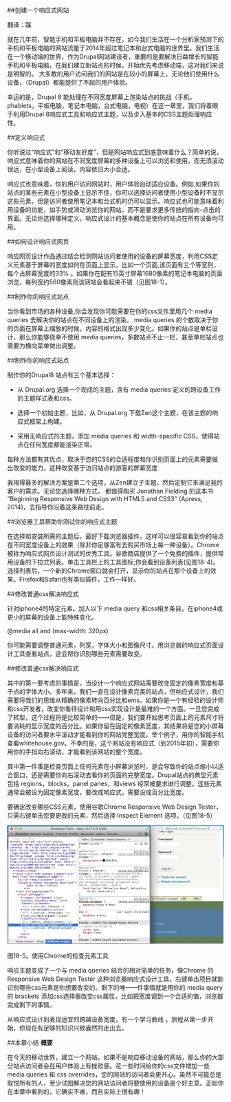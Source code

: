 ##创建一个响应式网站

翻译：蹊

就在几年前，智能手机和平板电脑并不存在，如今我们生活在一个分析家预测下的手机和平板电脑的网站流量于2014年超过笔记本和台式电脑的世界里。我们生活在一个移动端的世界，作为Drupal网站建设者，重要的是要解决日益增长的智能手机和平板电脑，在我们建立新站点的时候，开始优先考虑移动端，这对我们来说是明智的。 大多数的用户访问我们的网站是在较小的屏幕上，无论他们使用什么设备，（Drupal）都能提供了不起的用户体验。 		

幸运的是，Drupal 8 能处理在不同宽度屏幕上渲染站点的挑战（手机，phablets，平板电脑，笔记本电脑，台式电脑，电视）在这一章里，我们将着眼于利用Drupal 8响应式工具和响应式主题，以及步入基本的CSS主题处理响应性。
 
##定义响应式
 
你听说过“响应式”和“移动友好度”，但是网站响应式到底意味着什么？简单的说，响应式意味着你的网站在不同宽度屏幕的多种设备上可以浏览和使用，而无须滚动很远，在小型设备上阅读，内容依旧大小合适。

响应式也意味着，你的用户访问网站时，用户体验自动适应设备。例如,如果你的站点的某些元素在小型设备上显示不佳，你可以选择访问者使用小型设备时不显示这些元素，但是访问者使用笔记本和台式机时仍可以显示。响应式也可能意味着利用设备的功能，如手势或滑动浏览你的网站，而不是要求更多传统的指向-点击的界面。无论你选择哪种定义，响应式设计的基本概念是使你的站点在所有设备均可用。

##如何设计响应式网页
 
响应网页设计作品通过结合检测网站访问者使用的设备的屏幕宽度，利用CSS定义元素基于屏幕的宽度如何在页面上显示。比如一个页面,该页面有三个等宽列，每个占屏幕宽度的33% 。如果你在配有15英寸屏幕1680像素的笔记本电脑的页面浏览，每列宽约560像素则该网站会看起来不错（见图18-1）。

##制作你的响应式站点

当你看到市场的各种设备,你会发现你可能需要在你的css文件里用几个 media queries 去解决你的站点在不同设备上的渲染。 media queries 的个数取决于你的页面在屏幕上缩放的时候，内容的格式出现多少变化。如果你的站点是单栏设计，那么你能够侥幸不使用 media queries，多数站点不止一栏，甚至单栏站点也需要为横向菜单做出调整。
 
##制作你的响应式站点

制作你的Drupal8 站点有三个基本选择：
 
-	从 Drupal.org 选择一个现成的主题，含有 media queries 定义的跨设备工作的主题样式表和css。

-	选择一个初始主题，比如，从 Drupal.org 下载Zen这个主题，在该主题的响应式框架上构建。
　　
-	采用无响应式的主题，添加 media queries 和 width-specific CSS，使得站点在任何宽度都能渲染正常。

每种方法都有其优点，取决于您的CSS的合适程度和你识别页面上的元素需要做出改变的能力，这种改变基于访问站点的游客的屏幕宽度
 
我用得最多的解决方案是第二个选项，从Zen建立子主题，然后定制它来满足我的客户的需求。无论您选择哪种方式， 都值得购买 Jonathan Fielding 的这本书 “Beginning Responsive Web Design with HTML5 and CSS3” (Apress, 2014)，去指导你沿着这条路往前走。

##浏览器工具帮助你测试你的响应式主题
 
在选择和安装所需的主题后，最好下载浏览器插件，这样可以很容易看到你的站点在不同宽度设备上的效果（除非你足够富有去购买市场上每一种设备）。Chrome被称为响应式网页设计测试的优秀工具。谷歌商店提供了一个免费的插件，提供常用设备的下拉式列表。单击工具栏上的工具图标,你会看到设备列表(见图18-4)。选择列表后，一个新的Chrome窗口就会打开，显示你的站点在那个设备上的效果。Firefox和Safari也有类似插件，工作一样好。

##修改普通css解决响应式

针对iphone4的特定元素。加入以下 media query 和css相关条目，在iphone4或更小的屏幕的设备上能特殊变化。

@media all and (max-width: 320px)

你可能需要调整普通元素，列宽，字体大小和图像尺寸。用浏览器的响应式页面设计工具查看站点，这会帮你识别哪些元素需要改变。

##修改普通css解决响应式

其中的第一要考虑的事情是，当设计一个响应式网站需要改变固定的像素宽度和基于点的字体大小。多年来，我们一直在设计像素完美的站点，但响应式设计，我们需要将我们的思维从精确的像素转向百分比和ems。如果你是一个有经验的设计师和css开发者，改变你看待设计和用css实现设计是最难的一个方面。一旦您完成了转型，这个过程将是比较简单的——但是，我们要开始思考页面上的元素尺寸将要消耗的显示宽度的百分比。如果你留在固定的像素宽度，其结果将是您的小屏幕设备的访问者要水平滚动才能看到你的网站完整宽度。举个例子，用你的智能手机查看whitehouse.gov。不幸的是，这个网站没有响应式（到2015年初），需要你用你的手指向右滚动，才能看到该网站的整个宽度。

其中第一件事是检查页面上任何元素在小屏幕浏览时，是会导致你的站点缩小以适合窗口，还是需要你向右滚动去看你的页面的完整宽度。Drupal站点的典型元素包括 regions，blocks，panel panes，和views 经常被要求进行调整。这些元素通常会被设为固定像素宽度，要改成响应式，需要设成百分比宽度。

要确定改变哪些CSS元素，使用谷歌Chrome Responsive Web Design Tester，只需右键单击您要更改的元素，然后选择 Inspect Element 选项。（见图18-5）

![图18-5 使用chrome的检查元素工具](../images/pic-18-5.png) 

图18-5。使用Chrome的检查元素工具

响应主题变成了一个与 media queries 结合的相对简单的任务，像Chrome 的 Responsive Web Design Tester 这种浏览器响应式设计工具，右键单击项目就能识别哪些css元素是你想要改变的。剩下的唯一一件事情就是用你的 media query 的 brackets 添加css选择器改变css属性，比如把宽度调到一个合适的值，浏览器完成剩下的事情。

从响应式设计到表现适宜的跨越设备宽度，有一个学习曲线
。旅程从第一步开始，你现在有足够的知识兴致盎然的走出去。

##本章小结
**概要**

在今天的移动世界，建立一个网站，如果不是响应移动设备的网站，那么你的大部分站点访问者会在用户体验上有挫败感。花一些时间给你的css文件增加一些 media queries 和 css overrides，您的网站的访问者会更开心。虽然不可能总是取悦所有的人，至少试图解决您的网站访问者将要使用的设备是个好主意。正如你在本章中看到的，它确实不难，而且实际上很有趣！